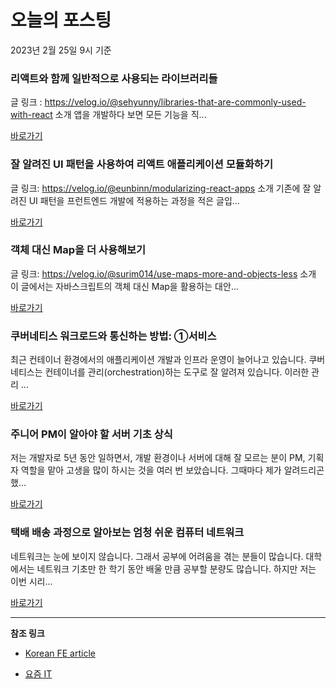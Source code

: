 # 오늘의 포스팅 
2023년 2월 25일 9시 기준 

###  리액트와 함께 일반적으로 사용되는 라이브러리들 

 글 링크 : https://velog.io/@sehyunny/libraries-that-are-commonly-used-with-react 소개 앱을 개발하다 보면 모든 기능을 직... 

 [바로가기](https://kofearticle.substack.com/p/korean-fe-article-b55) 

###  잘 알려진 UI 패턴을 사용하여 리액트 애플리케이션 모듈화하기 

 글 링크: https://velog.io/@eunbinn/modularizing-react-apps 소개 기존에 잘 알려진 UI 패턴을 프런트엔드 개발에 적용하는 과정을 적은 글입... 

 [바로가기](https://kofearticle.substack.com/p/korean-fe-article-ui) 

###  객체 대신 Map을 더 사용해보기 

 글 링크: https://velog.io/@surim014/use-maps-more-and-objects-less 소개 이 글에서는 자바스크립트의 객체 대신 Map을 활용하는 대안... 

 [바로가기](https://kofearticle.substack.com/p/korean-fe-article-map) 

### ﻿﻿쿠버네티스 워크로드와 통신하는 방법: ①서비스 

 최근 컨테이너 환경에서의 애플리케이션 개발과 인프라 운영이 늘어나고 있습니다. 쿠버네티스는 컨테이너를 관리(orchestration)하는 도구로 잘 알려져 있습니다. 이러한 관리 ... 

 [바로가기](https://yozm.wishket.com/magazine/detail/1909/) 

### 주니어 PM이 알아야 할 서버 기초 상식 

 저는 개발자로 5년 동안 일하면서, 개발 환경이나 서버에 대해 잘 모르는 분이 PM, 기획자 역할을 맡아 고생을 많이 하시는 것을 여러 번 보았습니다. 그때마다 제가 알려드리곤 했... 

 [바로가기](https://yozm.wishket.com/magazine/detail/1907/) 

### 택배 배송 과정으로 알아보는 엄청 쉬운 컴퓨터 네트워크 

 네트워크는 눈에 보이지 않습니다. 그래서 공부에 어려움을 겪는 분들이 많습니다. 대학에서는 네트워크 기초만 한 학기 동안 배울 만큼 공부할 분량도 많습니다. 하지만 저는 이번 시리... 

 [바로가기](https://yozm.wishket.com/magazine/detail/1906/) 

---

**참조 링크**

- [Korean FE article](https://kofearticle.substack.com) 

- [요즘 IT](https://yozm.wishket.com/magazine) 

